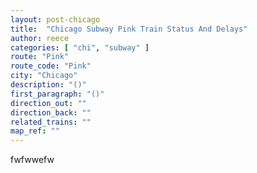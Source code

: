 ```yaml
---
layout: post-chicago
title:  "Chicago Subway Pink Train Status And Delays"
author: reece
categories: [ "chi", "subway" ]
route: "Pink"
route_code: "Pink"
city: "Chicago"
description: "()"
first_paragraph: "()"
direction_out: ""
direction_back: ""
related_trains: ""
map_ref: ""
---
```


fwfwwefw
